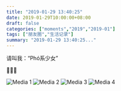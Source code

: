 ```yaml
---
title: "2019-01-29 13:40:25"
date: 2019-01-29T10:00:00+08:00
draft: false
categories: ["moments","2019","2019-01"]
tags: ["朋友圈","生活记录"]
summary: "2019-01-29 13:40:25..."
---
```


请叫我：“Phó系少女”

🙇🏻‍♀️

![Media 1](/Moments/photos/2019-01-29/201901291340250.jpg)
![Media 2](/Moments/photos/2019-01-29/201901291340251.jpg)
![Media 3](/Moments/photos/2019-01-29/201901291340252.jpg)
![Media 4](/Moments/photos/2019-01-29/201901291340253.jpg)

